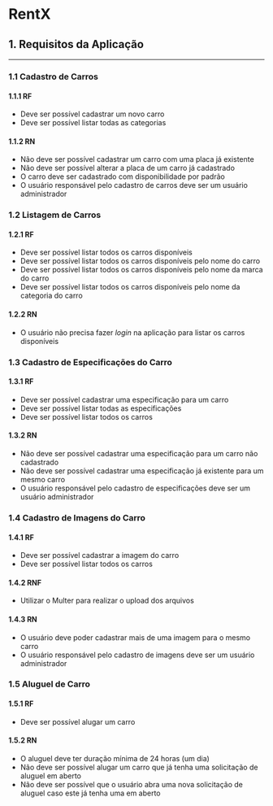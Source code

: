 # RentX

## 1. Requisitos da Aplicação

---

### 1.1 Cadastro de Carros

#### 1.1.1 RF

- Deve ser possível cadastrar um novo carro
- Deve ser possível listar todas as categorias

#### 1.1.2 RN

- Não deve ser possível cadastrar um carro com uma placa já existente
- Não deve ser possível alterar a placa de um carro já cadastrado
- O carro deve ser cadastrado com disponibilidade por padrão
- O usuário responsável pelo cadastro de carros deve ser um usuário administrador

### 1.2 Listagem de Carros

#### 1.2.1 RF

- Deve ser possível listar todos os carros disponíveis
- Deve ser possível listar todos os carros disponíveis pelo nome do carro
- Deve ser possível listar todos os carros disponíveis pelo nome da marca do carro
- Deve ser possível listar todos os carros disponíveis pelo nome da categoria do carro

#### 1.2.2 RN

- O usuário não precisa fazer _login_ na aplicação para listar os carros disponíveis

### 1.3 Cadastro de Especificações do Carro

#### 1.3.1 RF

- Deve ser possível cadastrar uma especificação para um carro
- Deve ser possível listar todas as especificações
- Deve ser possível listar todos os carros

#### 1.3.2 RN

- Não deve ser possível cadastrar uma especificação para um carro não cadastrado
- Não deve ser possível cadastrar uma especificação já existente para um mesmo carro
- O usuário responsável pelo cadastro de especificações deve ser um usuário administrador

### 1.4 Cadastro de Imagens do Carro

#### 1.4.1 RF

- Deve ser possível cadastrar a imagem do carro
- Deve ser possível listar todos os carros

#### 1.4.2 RNF

- Utilizar o Multer para realizar o upload dos arquivos

#### 1.4.3 RN

- O usuário deve poder cadastrar mais de uma imagem para o mesmo carro
- O usuário responsável pelo cadastro de imagens deve ser um usuário administrador

### 1.5 Aluguel de Carro

#### 1.5.1 RF

- Deve ser possível alugar um carro

#### 1.5.2 RN

- O aluguel deve ter duração mínima de 24 horas (um dia)
- Não deve ser possível alugar um carro que já tenha uma solicitação de aluguel em aberto
- Não deve ser possível que o usuário abra uma nova solicitação de aluguel caso este já tenha uma em aberto

